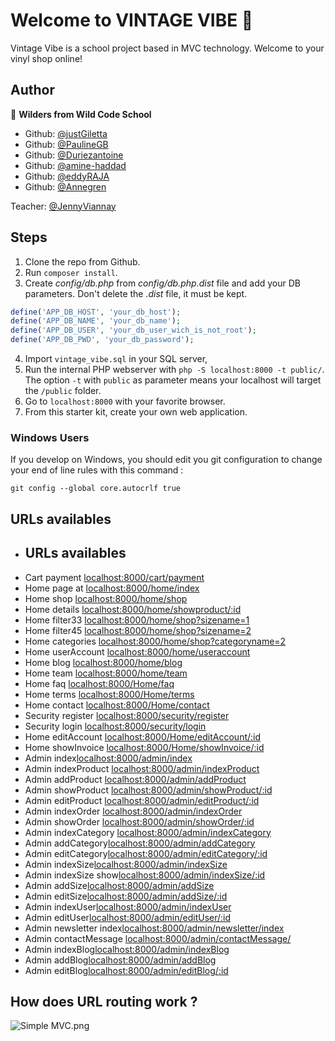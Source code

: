 # Welcome to VINTAGE VIBE 👋

Vintage Vibe is a school project based in MVC technology. Welcome to your vinyl shop online!

## Author

👤 **Wilders from Wild Code School**

- Github: [@justGiletta](https://github.com/justGiletta)
- Github: [@PaulineGB](https://github.com/PaulineGB)
- Github: [@Duriezantoine](https://github.com/Duriezantoine)
- Github: [@amine-haddad](https://github.com/amine-haddad)
- Github: [@eddyRAJA](https://github.com/eddyRAJA)
- Github: [@Annegren](https://github.com/Annegren)

Teacher: [@JennyViannay](https://github.com/JennyViannay)

## Steps

1. Clone the repo from Github.
2. Run `composer install`.
3. Create _config/db.php_ from _config/db.php.dist_ file and add your DB parameters. Don't delete the _.dist_ file, it must be kept.

```php
define('APP_DB_HOST', 'your_db_host');
define('APP_DB_NAME', 'your_db_name');
define('APP_DB_USER', 'your_db_user_wich_is_not_root');
define('APP_DB_PWD', 'your_db_password');
```

4. Import `vintage_vibe.sql` in your SQL server,
5. Run the internal PHP webserver with `php -S localhost:8000 -t public/`. The option `-t` with `public` as parameter means your localhost will target the `/public` folder.
6. Go to `localhost:8000` with your favorite browser.
7. From this starter kit, create your own web application.

### Windows Users

If you develop on Windows, you should edit you git configuration to change your end of line rules with this command :

`git config --global core.autocrlf true`

## URLs availables

- ## URLs availables
- Cart payment [localhost:8000/cart/payment](localhost:8000/cart/payment)
- Home page at [localhost:8000/home/index](localhost:8000/home/index)
- Home shop [localhost:8000/home/shop](localhost:8000/home/shop)
- Home details [localhost:8000/home/showproduct/:id](localhost:8000/home/showproduct/2)
- Home filter33 [localhost:8000/home/shop?sizename=1](http://localhost:8000/home/shop?sizename=1)
- Home filter45 [localhost:8000/home/shop?sizename=2](http://localhost:8000/home/shop?sizename=2)
- Home categories [localhost:8000/home/shop?categoryname=2](http://localhost:8000/home/shop?categoryname=2)
- Home userAccount [localhost:8000/home/useraccount](http://localhost:8000/home/useraccount)
- Home blog [localhost:8000/home/blog](http://localhost:8000/home/blog)
- Home team [localhost:8000/home/team](http://localhost:8000/home/team)
- Home faq [localhost:8000/Home/faq](http://localhost:8000/Home/faq)
- Home terms [localhost:8000/Home/terms](http://localhost:8000/home/terms)
- Home contact [localhost:8000/Home/contact](http://localhost:8000/Home/contact)
- Security register [localhost:8000/security/register](http://localhost:8000/security/register)
- Security login [localhost:8000/security/login](http://localhost:8000/security/login)
- Home editAccount [localhost:8000/Home/editAccount/:id](http://localhost:8000/Home/editAccount/3)
- Home showInvoice [localhost:8000/Home/showInvoice/:id](http://localhost:8000/Home/showInvoice/3)
- Admin index[localhost:8000/admin/index](http://localhost:8000/admin/index)
- Admin indexProduct [localhost:8000/admin/indexProduct](http://localhost:8000/admin/indexProduct/)
- Admin addProduct [localhost:8000/admin/addProduct](http://localhost:8000/admin/addProduct)
- Admin showProduct [localhost:8000/admin/showProduct/:id](http://localhost:8000/admin/showProduct/6)
- Admin editProduct [localhost:8000/admin/editProduct/:id](http://localhost:8000/admin/editProduct/6)
- Admin indexOrder [localhost:8000/admin/indexOrder](http://localhost:8000/admin/indexOrder)
- Admin showOrder [localhost:8000/admin/showOrder/:id](http://localhost:8000/admin/showOrder/2)
- Admin indexCategory [localhost:8000/admin/indexCategory](http://localhost:8000/admin/indexCategory)
- Admin addCategory[localhost:8000/admin/addCategory](http://localhost:8000/admin/addCategory)
- Admin editCategory[localhost:8000/admin/editCategory/:id](http://localhost:8000/admin/editCategory/1)
- Admin indexSize[localhost:8000/admin/indexSize](http://localhost:8000/admin/indexSize)
- Admin indexSize show[localhost:8000/admin/indexSize/:id](http://localhost:8000/admin/indexSize/1)
- Admin addSize[localhost:8000/admin/addSize](http://localhost:8000/admin/addSize)
- Admin editSize[localhost:8000/admin/addSize/:id](http://localhost:8000/admin/addSize/1)
- Admin indexUser[localhost:8000/admin/indexUser](http://localhost:8000/admin/indexUser)
- Admin editUser[localhost:8000/admin/editUser/:id](http://localhost:8000/admin/editUser/1)
- Admin newsletter index[localhost:8000/admin/newsletter/index](http://localhost:8000/admin/newsletter/index)
- Admin contactMessage [localhost:8000/admin/contactMessage/](localhost:8000/admin/contactMessage/)
- Admin indexBlog[localhost:8000/admin/indexBlog](http://localhost:8000/admin/indexBlog)
- Admin addBlog[localhost:8000/admin/addBlog](http://localhost:8000/admin/addBlog)
- Admin editBlog[localhost:8000/admin/editBlog/:id](http://localhost:8000/admin/editBlog/1)

## How does URL routing work ?

![Simple MVC.png](https://raw.githubusercontent.com/WildCodeSchool/simple-mvc/master/Simple%20-%20MVC.png)
